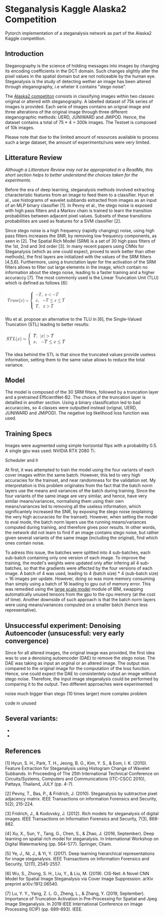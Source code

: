 # Steganalysis Kaggle Alaska2 Competition 
Pytorch implementation of a steganalysis network as part of the Alaska2 Kaggle competition.


## Introduction
Steganography is the science of hidding messages into images by changing its encoding coefficients in the DCT domain. Such changes slightly alter the pixel values in the spatial domain but are not noticeable by the human eye. Steganalysis is the study of detecting wether an image has been altered through steganography, i.e wheter it contains "stego noise".

The [Alaska2 competiton][alaska] consists in classifying images within two classes: original or altered with steganography. A labelled dataset of 75k series of images is provided. Each serie of images contains an orignal image and three alterations of the original image through three different steganographic methods: UERD, JUNIWARD and JMiPOD. Hence, the dataset contains a total of 75 * 4 = 300k images. The Testset is composed of 10k images.

Please note that due to the limited amount of resources available to process such a large dataset, the amount of experiments/runs were very limited.

## Litterature Review

*Although a Litterature Review may not be appropriated in a ReadMe, this short section helps to better understand the choices taken for the experiments.*

Before the era of deep learning, steganalysis methods involved extracting characteristic features from an image to feed them to a classifier. Hyun et al., use histograms of wavelet subbands extracted from images as an input of an MLP binary classifier [1]. In Pevny et al., the stego noise is exposed with high pass filters and a Markov chain is trained to learn the transition probabilities between adjacent pixel values. Subsets of these transitions probabilities are used as features for a SVM classifier [2]. 

Since stego noise is a high frequency (rapidly changing) noise, using high pass filters increases the SNR, by removing low frequency components, as seen in [2]. The Spatial Rich Model (SRM) is a set of 30 high pass filters of the 1st, 2nd and 3rd order [3]. In many recent papers using CNNs for Steganalysis (which as one could expect, proved to work better than other methods), the first layers are initialized with the values of the SRM filters [4,5,6]. Furthermore, using a trunctation layer for the activation of the SRM filters allows to filter out large elements in the image, which contain no information about the stego noise, leading to a faster training and a higher accuraccy [7]. The most commonly used is the Linear Truncation Unit (TLU) which is defined as follows [6]:

<img src="https://github.com/NoAchache/Steganalysis-Kaggle-Alaska2-competition-/blob/master/ReadMe_imgs/TLU.png" width="200" height="70">

Wu et al. propose an alternative to the TLU in [6], the Single-Valued Truncation (STL) leading to better results:

<img src="https://github.com/NoAchache/Steganalysis-Kaggle-Alaska2-competition-/blob/master/ReadMe_imgs/STL.png" width="200" height="50">

The idea behind the STL is that since the truncated values provide useless information, setting them to the same value allows to reduce the total variance. 


## Model

The model is composed of the 30 SRM filters, followed by a truncation layer and a pretrained EfficientNet-B2. The choice of the truncation layer is detailled in another section. Using a binary classification led to bad accuraccies, so 4 classes were outputted instead (orignal, UERD, JUNIWARD and JMiPOD). The negative log likelihood loss function was used.

## Training Specs

Images were augmented using simple horizontal flips with a probability 0.5. A single gpu was used: NVIDIA RTX 2080 Ti.

Scheduler and lr

At first, it was attempted to train the model using the four variants of each cover images within the same batch. However, this led to very high accuracies for the trainset, and near randomness for the validation set. My interpretation is this problem originates from the fact that the batch norm layers use the means and variances of the batch during training. Since the four variants of the same image are very similar, and hence, have very similar means/variances, normalising them using their own means/variances led to removing all the useless information, which significantely increased the SNR, by exposing the stego noise (explaining the very high accuracies for the trainset). However, when setting the model to eval mode, the batch norm layers use the running means/variances computed during training, and therefore gives poor results. In other words, the network did not learn to find if an image contains stego noise, but rather given several variants of the same image (including the original), find which ones contain noise.

To adress this issue, the batches were splitted into 4 sub-batches, each sub-batch containing only one version of each image. To improve the training, the model's weights were updated only after infering all 4 sub-batches, so that the gradients were affected by the four versions of each image. A batch of 4 was used, leading to 4 (batch size) * 4 (sub-batch size) = 16 images per update. However, doing so was more memory consuming than simply using a batch of 16 leading to gpu out of memory error. This was remedied using the [large scale model][lsm] module of IBM, swapping automatically unused tensors from the gpu to the cpu memory (at the cost of time). Another downside of such approach is that the batch norm layers were using means/variances computed on a smaller batch (hence less representative).


## Unsuccessful experiment: Denoising Autoencoder (unsucessful: very early convergence)

Since for all altered images, the original image was provided, the first idea was to use a denoising autoencoder (DAE) to remove the stego noise. The DAE was taking as input an orginal or an altered image. The output was compared to the original image for the computation of the loss function. Hence, one could expect the DAE to consistentely output an image without stego noise. Therefore, the input image steganalysis could be performed by comparing it to the output. Two different approaches were experimented:

noise much bigger than stego (10 times larger)
more complex problem

code in unused

Several variants:
-
-
-



## References
[1] Hyun, S. H., Park, T. H., Jeong, B. G., Kim, Y. S., & Eom, I. K. (2010). Feature Extraction for Steganalysis using Histogram Change of Wavelet Subbands. In Proceeding of The 25th International Technical Conference on Circuits/Systems, Computers and Communications (ITC-CSCC 2010), Pattaya, Thailand, JULY (pp. 4-7).

[2] Pevny, T., Bas, P., & Fridrich, J. (2010). Steganalysis by subtractive pixel adjacency matrix. IEEE Transactions on information Forensics and Security, 5(2), 215-224.

[3] Fridrich, J., & Kodovsky, J. (2012). Rich models for steganalysis of digital images. IEEE Transactions on Information Forensics and Security, 7(3), 868-882.

[4] Xu, X., Sun, Y., Tang, G., Chen, S., & Zhao, J. (2016, September). Deep learning on spatial rich model for steganalysis. In International Workshop on Digital Watermarking (pp. 564-577). Springer, Cham.

[5] Ye, J., Ni, J., & Yi, Y. (2017). Deep learning hierarchical representations for image steganalysis. IEEE Transactions on Information Forensics and Security, 12(11), 2545-2557.

[6] Wu, S., Zhong, S. H., Liu, Y., & Liu, M. (2019). CIS-Net: A Novel CNN Model for Spatial Image Steganalysis via Cover Image Suppression. arXiv preprint arXiv:1912.06540.

[7] Lu, Y. Y., Yang, Z. L. O., Zheng, L., & Zhang, Y. (2019, September). Importance of Truncation Activation in Pre-Processing for Spatial and Jpeg Image Steganalysis. In 2019 IEEE International Conference on Image Processing (ICIP) (pp. 689-693). IEEE.

[autoencoder]: https://github.com/NoAchache/Steganalysis-Kaggle-Alaska2-competition-/tree/master/unused

[alaska]: https://www.kaggle.com/c/alaska2-image-steganalysis

[lsm]: https://github.com/IBM/pytorch-large-model-support
